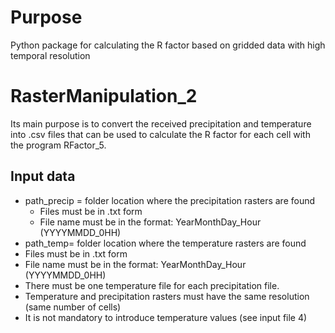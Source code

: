 # Purpose
Python package for calculating the R factor based on gridded data with high temporal resolution

# RasterManipulation_2 

Its main purpose is to convert the received precipitation and temperature into .csv files that can be used to calculate the R factor for each cell with the program RFactor_5. 
    
## Input data
* path_precip = folder location where the precipitation rasters are found
    * Files must be in .txt form    
    * File name must be in the format: YearMonthDay_Hour (YYYYMMDD_0HH)
* path_temp= folder location where the temperature rasters are found
 * Files must be in .txt form 
 * File name must be in the format: YearMonthDay_Hour (YYYYMMDD_0HH)
 * There must be one temperature file for each precipitation file. 
 * Temperature and precipitation rasters must have the same resolution (same number of cells)
 * It is not mandatory to introduce temperature values (see input file 4)

